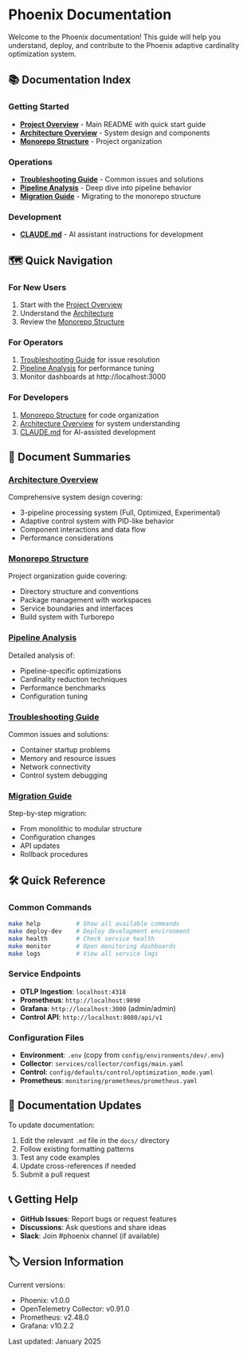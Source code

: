 # Phoenix Documentation

Welcome to the Phoenix documentation! This guide will help you understand, deploy, and contribute to the Phoenix adaptive cardinality optimization system.

## 📚 Documentation Index

### Getting Started
- **[Project Overview](../README.md)** - Main README with quick start guide
- **[Architecture Overview](ARCHITECTURE.md)** - System design and components
- **[Monorepo Structure](MONOREPO_STRUCTURE.md)** - Project organization

### Operations
- **[Troubleshooting Guide](TROUBLESHOOTING.md)** - Common issues and solutions
- **[Pipeline Analysis](PIPELINE_ANALYSIS.md)** - Deep dive into pipeline behavior
- **[Migration Guide](MIGRATION_GUIDE.md)** - Migrating to the monorepo structure

### Development
- **[CLAUDE.md](../CLAUDE.md)** - AI assistant instructions for development

## 🗺️ Quick Navigation

### For New Users
1. Start with the [Project Overview](../README.md)
2. Understand the [Architecture](ARCHITECTURE.md)
3. Review the [Monorepo Structure](MONOREPO_STRUCTURE.md)

### For Operators
1. [Troubleshooting Guide](TROUBLESHOOTING.md) for issue resolution
2. [Pipeline Analysis](PIPELINE_ANALYSIS.md) for performance tuning
3. Monitor dashboards at http://localhost:3000

### For Developers
1. [Monorepo Structure](MONOREPO_STRUCTURE.md) for code organization
2. [Architecture Overview](ARCHITECTURE.md) for system understanding
3. [CLAUDE.md](../CLAUDE.md) for AI-assisted development

## 📖 Document Summaries

### [Architecture Overview](ARCHITECTURE.md)
Comprehensive system design covering:
- 3-pipeline processing system (Full, Optimized, Experimental)
- Adaptive control system with PID-like behavior
- Component interactions and data flow
- Performance considerations

### [Monorepo Structure](MONOREPO_STRUCTURE.md)
Project organization guide covering:
- Directory structure and conventions
- Package management with workspaces
- Service boundaries and interfaces
- Build system with Turborepo

### [Pipeline Analysis](PIPELINE_ANALYSIS.md)
Detailed analysis of:
- Pipeline-specific optimizations
- Cardinality reduction techniques
- Performance benchmarks
- Configuration tuning

### [Troubleshooting Guide](TROUBLESHOOTING.md)
Common issues and solutions:
- Container startup problems
- Memory and resource issues
- Network connectivity
- Control system debugging

### [Migration Guide](MIGRATION_GUIDE.md)
Step-by-step migration:
- From monolithic to modular structure
- Configuration changes
- API updates
- Rollback procedures

## 🛠️ Quick Reference

### Common Commands
```bash
make help          # Show all available commands
make deploy-dev    # Deploy development environment
make health        # Check service health
make monitor       # Open monitoring dashboards
make logs          # View all service logs
```

### Service Endpoints
- **OTLP Ingestion**: `localhost:4318`
- **Prometheus**: `http://localhost:9090`
- **Grafana**: `http://localhost:3000` (admin/admin)
- **Control API**: `http://localhost:8080/api/v1`

### Configuration Files
- **Environment**: `.env` (copy from `config/environments/dev/.env`)
- **Collector**: `services/collector/configs/main.yaml`
- **Control**: `config/defaults/control/optimization_mode.yaml`
- **Prometheus**: `monitoring/prometheus/prometheus.yaml`

## 🔄 Documentation Updates

To update documentation:
1. Edit the relevant `.md` file in the `docs/` directory
2. Follow existing formatting patterns
3. Test any code examples
4. Update cross-references if needed
5. Submit a pull request

## 📞 Getting Help

- **GitHub Issues**: Report bugs or request features
- **Discussions**: Ask questions and share ideas
- **Slack**: Join #phoenix channel (if available)

## 🏷️ Version Information

Current versions:
- Phoenix: v1.0.0
- OpenTelemetry Collector: v0.91.0
- Prometheus: v2.48.0
- Grafana: v10.2.2

Last updated: January 2025
